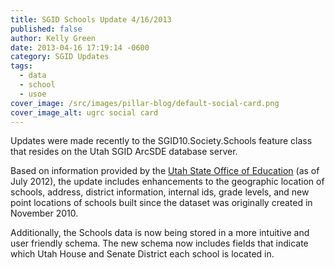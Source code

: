 ```yaml
---
title: SGID Schools Update 4/16/2013
published: false
author: Kelly Green
date: 2013-04-16 17:19:14 -0600
category: SGID Updates
tags:
  - data
  - school
  - usoe
cover_image: /src/images/pillar-blog/default-social-card.png
cover_image_alt: ugrc social card
---
```


Updates were made recently to the SGID10.Society.Schools feature class that resides on the Utah SGID ArcSDE database server.

Based on information provided by the [Utah State Office of Education](https://web.archive.org/web/20130410135626/http://www.schools.utah.gov/main/) (as of July 2012), the update includes enhancements to the geographic location of schools, address, district information, internal ids, grade levels, and new point locations of schools built since the dataset was originally created in November 2010.

Additionally, the Schools data is now being stored in a more intuitive and user friendly schema. The new schema now includes fields that indicate which Utah House and Senate District each school is located in.
